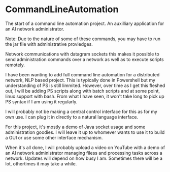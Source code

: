 # CommandLineAutomation
The start of a command line automation project. An auxilliary application for an AI network administrator.

Note: Due to the nature of some of these commands, you may have to run the jar file with administrative provledges.

Network communications with datagram sockets this makes it possible to send administration commands over a network as well as to execute scripts remotely.

I have been wanting to add full command line automation for a distributed network, NLP based project. This is typically done in Powershell but my understanding of PS is still limmited. However, over time as I get this fleshed out, I will be adding PS scripts along with batch scripts and at some point, linux support with bash. From what I have seen, it won't take long to pick up PS syntax if I am using it regularly.

I will probably not be making a central control interface for this as for my own use. I can plug it in directly to a natural language interface. 

For this project, it's mostly a demo of Java socket usage and some administration goodies. I will leave it up to whomever wants to use it to build a GUI or use some other interface mechanism.

When it's all done, I will probably upload a video on YouTube with a demo of an AI network administrator managing filess and processing tasks across a network. Updates will depend on how busy I am. Sometimes there will be a lot, othertimes it may take a while.
